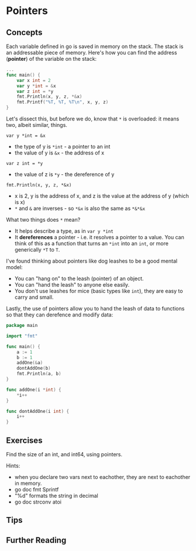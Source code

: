 # Pointers

## Concepts

Each variable defined in go is saved in memory on the stack. The stack is an addressable piece of memory. Here's how you can find the address (**pointer**) of the variable on the stack:

```go
...
func main() {
    var x int = 2
    var y *int = &x
    var z int = *y
    fmt.Println(x, y, z, *&x)
    fmt.Printf("%T, %T, %T\n", x, y, z)
}
```

Let's dissect this, but before we do, know that `*` is overloaded: it means two, albeit similar, things.

`var y *int = &x`
- the type of y is `*int` - a pointer to an int
- the value of y is `&x` - the address of x

`var z int = *y`
- the value of z is `*y` - the dereference of y

`fmt.Println(x, y, z, *&x)`
- x is 2, y is the address of x, and z is the value at the address of y (which is x)
- `*` and `&` are inverses - so `*&x` is also the same as `*&*&x`

What two things does `*` mean?
- It helps describe a type, as in `var y *int`
- It **dereferences** a pointer - i.e. it resolves a pointer to a value. You can think of this as a function that turns an `*int` into an `int`, or more generically `*T` to `T`.

I've found thinking about pointers like dog leashes to be a good mental model:
- You can "hang on" to the leash (pointer) of an object.
- You can "hand the leash" to anyone else easily.
- You don't use leashes for mice (basic types like `int`), they are easy to carry and small.

Lastly, the use of pointers allow you to hand the leash of data to functions so that they can derefence and modify data:

```go
package main

import "fmt"

func main() {
    a := 1
    b := 1
    addOne(&a)
    dontAddOne(b)
    fmt.Println(a, b)
}

func addOne(i *int) {
    *i++
}

func dontAddOne(i int) {
    i++
}
```

## Exercises
Find the size of an int, and int64, using pointers.

Hints:
- when you declare two vars next to eachother, they are next to eachother in memory.
- go doc fmt Sprintf
- "%d" formats the string in decimal
- go doc strconv atoi

## Tips

## Further Reading
